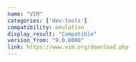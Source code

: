 ```yaml
---
name: "VIM"
categories: ['dev-tools']
compatibility: emulation
display_result: "Compatible"
version_from: "9.0.0000"
link: https://www.vim.org/download.php
---
```


